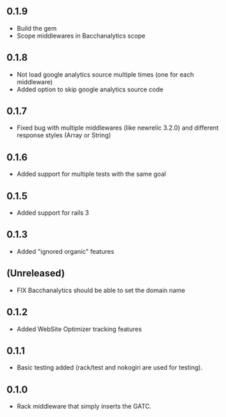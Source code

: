 0.1.9
-----

* Build the gem
* Scope middlewares in Bacchanalytics scope

0.1.8
-----

* Not load google analytics source multiple times (one for each middleware)
* Added option to skip google analytics source code

0.1.7
-----

* Fixed bug with multiple middlewares (like newrelic 3.2.0) and different response styles (Array or String)

0.1.6
-----

* Added support for multiple tests with the same goal

0.1.5
-----

* Added support for rails 3


0.1.3
-----

* Added "ignored organic" features


(Unreleased)
------------

* FIX Bacchanalytics should be able to set the domain name

0.1.2
-----

* Added WebSite Optimizer tracking features

0.1.1
----

* Basic testing added (rack/test and nokogiri are used for testing).

0.1.0
----

* Rack middleware that simply inserts the GATC.

